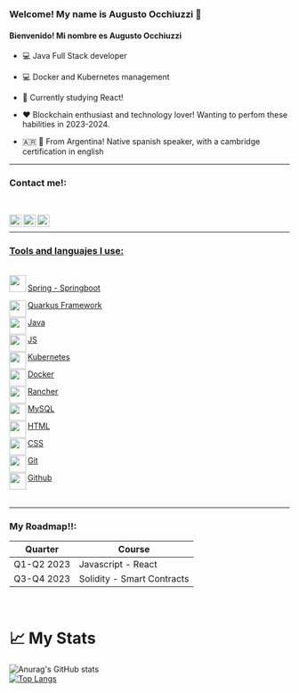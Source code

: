 ### Welcome! My name is Augusto Occhiuzzi 👋
#### Bienvenido! Mi nombre es Augusto Occhiuzzi 

- :computer: Java Full Stack developer

- :computer: Docker and Kubernetes management

- 📖 Currently studying React!

- ❤️ Blockchain enthusiast and technology lover! Wanting to perfom these habilities in 2023-2024.

- 🇦🇷 🏴󠁧󠁢󠁥󠁮󠁧󠁿 From Argentina! Native spanish speaker, with a cambridge certification in english

---

### Contact me!:

<br>
<div align= "center">
<a href=https://www.linkedin.com/in/augusto-occhiuzzi-b06640160/><img align="left" alt="LinkedIn" width="22px" src="https://cdn.worldvectorlogo.com/logos/linkedin-icon-2.svg"/>

<a href= https://www.instagram.com/augustoocchiuzzi/><img align="left" alt="Instagram" width="22px" src="https://cdn.jsdelivr.net/npm/simple-icons@3.13.0/icons/instagram.svg"/>

<a href= https://www.facebook.com/augusto.remolomas/><img align="left" alt="Facebook" width="22px" src="https://cdn.jsdelivr.net/npm/simple-icons@3.13.0/icons/facebook.svg"/>
</div>
<br />

---

### Tools and languajes I use:

<br />
<a href=https://spring.io/ ><img align="left" src="https://cdn.jsdelivr.net/npm/simple-icons@3.13.0/icons/spring.svg" width="30" height="30" /><p>Spring - Springboot</p></a>

<a href= https://es.quarkus.io/ ><img align="left" src="https://cdn.jsdelivr.net/npm/simple-icons@3.13.0/icons/quarkus.svg" width="30" height="30"/> <p>Quarkus Framework</p></a>

<a href= https://dev.java/learn/><img align="left" src="https://cdn.jsdelivr.net/npm/simple-icons@3.13.0/icons/java.svg" width="30" height="30" /><p>Java</p></a>

<a href= https://www.javascript.com /><img align="left" src="https://cdn.jsdelivr.net/npm/simple-icons@3.13.0/icons/javascript.svg" width="30" height="30" /><p>JS</p></a>

<a href=https://kubernetes.io/es/ ><img align="left" src="https://cdn.jsdelivr.net/npm/simple-icons@3.13.0/icons/kubernetes.svg" width="30" height="30" /><p>Kubernetes</p></a>

<a href= https://www.docker.com/><img align="left" src="https://cdn.jsdelivr.net/npm/simple-icons@3.13.0/icons/docker.svg" width="30" height="30"/><p>Docker</p></a>
 
<a href= https://www.rancher.com/><img align="left" src="https://cdn.jsdelivr.net/npm/simple-icons@3.13.0/icons/rancher.svg" width="30" height="30"/><p>Rancher</p></a>

<a href= https://www.mysql.com/><img align="left" src="https://cdn.jsdelivr.net/npm/simple-icons@3.13.0/icons/mysql.svg" width="30" height="30" /><p>MySQL</p></a>

<a href= https://en.wikipedia.org/wiki/HTML><img align="left" src="https://cdn.jsdelivr.net/npm/simple-icons@3.13.0/icons/html5.svg" width="30" height="30"/><p>HTML</p></a>

<a href= https://en.wikipedia.org/wiki/CSS><img align="left" src="https://cdn.jsdelivr.net/npm/simple-icons@3.13.0/icons/css3.svg" width="30" height="30"/><p>CSS</p></a>

<a href= https://git-scm.com/><img align="left" src="https://cdn.jsdelivr.net/npm/simple-icons@3.13.0/icons/git.svg" width="30" height="30" /><p>Git</p></a>

<a href= https://github.com/><img align="left" src="https://cdn.jsdelivr.net/npm/simple-icons@3.13.0/icons/github.svg" width="30" height="30" /><p>Github</p></a>

<br />

 ---

### My Roadmap!!:
 
|Quarter|Course|
|---|---|
|Q1-Q2 2023|Javascript - React|
|Q3-Q4 2023|Solidity - Smart Contracts|
<br />

# 📈 My Stats
![Anurag's GitHub stats](https://github-readme-stats.vercel.app/api?username=augustoocch&show_icons=true&theme=dark)
<br />
[![Top Langs](https://github-readme-stats.vercel.app/api/top-langs/?username=augustoocch&hide=html)](https://github.com/anuraghazra/github-readme-stats)
